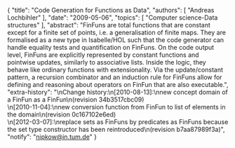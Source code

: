 {
    "title": "Code Generation for Functions as Data",
    "authors": [
        "Andreas Lochbihler"
    ],
    "date": "2009-05-06",
    "topics": [
        "Computer science-Data structures"
    ],
    "abstract": "FinFuns are total functions that are constant except for a finite set of points, i.e. a generalisation of finite maps. They are formalised as a new type in Isabelle/HOL such that the code generator can handle equality tests and quantification on FinFuns. On the code output level, FinFuns are explicitly represented by constant functions and pointwise updates, similarly to associative lists. Inside the logic, they behave like ordinary functions with extensionality. Via the update/constant pattern, a recursion combinator and an induction rule for FinFuns allow for defining and reasoning about operators on FinFun that are also executable.",
    "extra-history": "\nChange history:\n[2010-08-13]:\nnew concept domain of a FinFun as a FinFun\n(revision 34b3517cbc09)<br>\n[2010-11-04]:\nnew conversion function from FinFun to list of elements in the domain\n(revision 0c167102e6ed)<br>\n[2012-03-07]:\nreplace sets as FinFuns by predicates as FinFuns because the set type constructor has been reintroduced\n(revision b7aa87989f3a)",
    "notify": "nipkow@in.tum.de"
}